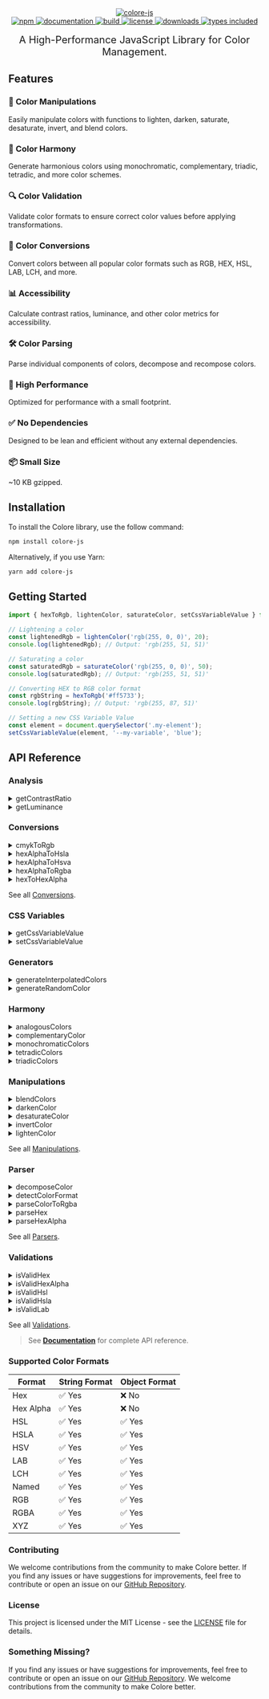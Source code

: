 <div align="center">
  <a href="https://colore.mallikcheripally.com/">
    <picture>
      <source srcset="https://raw.githubusercontent.com/mallikcheripally/colore-js/main/assets/images/github-poster-dark-theme.png" media="(prefers-color-scheme: dark)">
      <img src="https://raw.githubusercontent.com/mallikcheripally/colore-js/main/assets/images/github-poster.png" alt="colore-js">
    </picture>
  </a>
</div>

<div align="center">
  <a href="https://www.npmjs.com/package/colore-js">
    <img alt="npm" src="https://img.shields.io/npm/v/colore-js.svg" />
  </a>
    <a href="https://colore.mallikcheripally.com">
    <img alt="documentation" src="https://img.shields.io/badge/Visit-Documentation-js.svg" />
  </a>
  <a href="https://github.com/mallikcheripally/colore-js/actions">
    <img alt="build" src="https://img.shields.io/github/actions/workflow/status/mallikcheripally/colore-js/ci.yml" />
  </a>
  <a href="https://github.com/mallikcheripally/colore-js/blob/main/LICENSE">
    <img alt="license" src="https://img.shields.io/npm/l/colore-js.svg" />
  </a>
  <a href="https://www.npmjs.com/package/colore-js">
    <img alt="downloads" src="https://img.shields.io/npm/dm/colore-js.svg" />
  </a>
  <a href="https://codecov.io/gh/mallikcheripally/colore">
    <img alt="types included" src="https://codecov.io/gh/mallikcheripally/colore/branch/main/graph/badge.svg" />
  </a>
</div>
 <br />

<div align="center" style="font-size: 20px">
A High-Performance JavaScript Library for Color Management.
</div>

## Features

### 🔄 Color Manipulations
<p>Easily manipulate colors with functions to lighten, darken, saturate, desaturate, invert, and blend colors.</p>

### 🌈 Color Harmony
<p>Generate harmonious colors using monochromatic, complementary, triadic, tetradic, and more color schemes.</p>

### 🔍 Color Validation
<p>Validate color formats to ensure correct color values before applying transformations.</p>

### 🎨 Color Conversions
<p>Convert colors between all popular color formats such as RGB, HEX, HSL, LAB, LCH, and more.</p>

### 📊 Accessibility
<p>Calculate contrast ratios, luminance, and other color metrics for accessibility.</p>

### 🛠 Color Parsing
<p>Parse individual components of colors, decompose and recompose colors.</p>

### 🚀 High Performance
<p>Optimized for performance with a small footprint.</p>

### ✅ No Dependencies
<p>Designed to be lean and efficient without any external dependencies.</p>

### 📦 Small Size
<p>~10 KB gzipped.</p>


## Installation

To install the Colore library, use the follow command:

```bash
npm install colore-js
```

Alternatively, if you use Yarn:

```bash
yarn add colore-js
```

## Getting Started

```javascript
import { hexToRgb, lightenColor, saturateColor, setCssVariableValue } from 'colore-js';

// Lightening a color
const lightenedRgb = lightenColor('rgb(255, 0, 0)', 20);
console.log(lightenedRgb); // Output: 'rgb(255, 51, 51)'

// Saturating a color
const saturatedRgb = saturateColor('rgb(255, 0, 0)', 50);
console.log(saturatedRgb); // Output: 'rgb(255, 51, 51)'

// Converting HEX to RGB color format
const rgbString = hexToRgb('#ff5733');
console.log(rgbString); // Output: 'rgb(255, 87, 51)'

// Setting a new CSS Variable Value
const element = document.querySelector('.my-element');
setCssVariableValue(element, '--my-variable', 'blue');

```


## API Reference

### Analysis

<details>
<summary>getContrastRatio</summary>

```javascript
import { getContrastRatio } from 'colore-js';

const result = getContrastRatio('#ffffff', '#000000');
console.log(result); // Output: { ratio: 21, ratioString: "21.00:1", isAccessible: true, level: 'AAA' }
```
</details>

<details>
<summary>getLuminance</summary>

```javascript
import { getLuminance } from 'colore-js';

const luminance = getLuminance('#ffffff');
console.log(luminance); // Output: 1
```
</details>

### Conversions

<details>
<summary>cmykToRgb</summary>

```javascript
import { cmykToRgb } from 'colore-js';

const rgbString = cmykToRgb(0, 100, 100, 0);
console.log(rgbString); // Output: "rgb(255, 0, 0)"
```
</details>

<details>
<summary>hexAlphaToHsla</summary>

```javascript
import { hexAlphaToHsla } from 'colore-js';

const hslaColor = hexAlphaToHsla('#ff5733cc');
console.log(hslaColor); // Output: "hsla(14, 100%, 60%, 0.8)"
```
</details>

<details>
<summary>hexAlphaToHsva</summary>

```javascript
import { hexAlphaToHsva } from 'colore-js';

const hsvaString = hexAlphaToHsva('#ff5733cc');
console.log(hsvaString); // Output: "hsva(11, 0.8, 1, 0.8)"
```
</details>

<details>
<summary>hexAlphaToRgba</summary>

```javascript
import { hexAlphaToRgba } from 'colore-js';

const rgbaString = hexAlphaToRgba('#FF5733CC');
console.log(rgbaString); // Output: "rgba(255, 87, 51, 0.8)"
```
</details>

<details>
<summary>hexToHexAlpha</summary>

```javascript
import { hexToHexAlpha } from 'colore-js';

const hexWithAlpha = hexToHexAlpha('#ff0000', 0.5);
console.log(hexWithAlpha); // Output: '#ff000080'
```
</details>
<p>See all <a href="https://colore.mallikcheripally.com/docs/api/conversions/cmykToRgb">Conversions</a>.</p>

### CSS Variables

<details>
<summary>getCssVariableValue</summary>

```javascript
import { getCssVariableValue } from 'colore-js';

const element = document.querySelector('.my-element');
const variableValue = getCssVariableValue(element, '--my-variable');
console.log(variableValue); // Output: 'your-css-variable-value'
```
</details>

<details>
<summary>setCssVariableValue</summary>

```javascript
import { setCssVariableValue } from 'colore-js';

const element = document.querySelector('.my-element');
setCssVariableValue(element, '--my-variable', 'blue');
```
</details>

### Generators

<details>
<summary>generateInterpolatedColors</summary>

```javascript
import { generateInterpolatedColors } from 'colore-js';

const color1 = '#ff0000';
const color2 = '#00ff00';
const steps = 5;

const interpolatedColorsStrings = generateInterpolatedColors(color1, color2, steps);
console.log(interpolatedColorsStrings);
```
</details>

<details>
<summary>generateRandomColor</summary>

```javascript
import { generateRandomColor, ColorFormats } from 'colore-js';

const randomHexColor = generateRandomColor(ColorFormats.HEX);
console.log(randomHexColor); // Output: "#a1b2c3" (example)
```
</details>

### Harmony

<details>
<summary>analogousColors</summary>

```javascript
import { analogousColors } from 'colore-js';

const analogous = analogousColors('#ff0000');
console.log(analogous); // Output: ['#ff8000', '#ff0080']
```
</details>

<details>
<summary>complementaryColor</summary>

```javascript
import { complementaryColor } from 'colore-js';

const complementary = complementaryColor('#ff0000');
console.log(complementary); // Output: '#00ffff'
```
</details>

<details>
<summary>monochromaticColors</summary>

```javascript
import { monochromaticColors } from 'colore-js';

const monochromatic = monochromaticColors('#ff0000');
console.log(monochromatic); // Output: ['#4c0000', '#b20000', '#ff0000', '#ff4c4c', '#ff9999']
```
</details>

<details>
<summary>tetradicColors</summary>

```javascript
import { tetradicColors } from 'colore-js';

const tetradic = tetradicColors('#ff0000');
console.log(tetradic); // Output: ['#00ff00', '#0000ff', '#ff00ff']
```
</details>

<details>
<summary>triadicColors</summary>

```javascript
import { triadicColors } from 'colore-js';

const triadic = triadicColors('#ff0000');
console.log(triadic); // Output: ['#00ff00', '#0000ff']
```
</details>

### Manipulations

<details>
<summary>blendColors</summary>

```javascript
import { blendColors, BlendingModes } from 'colore-js';

const blended = blendColors('#ff0000', '#0000ff', BlendingModes.MULTIPLY);
console.log(blended); // Output: '#000000'
```
</details>

<details>
<summary>darkenColor</summary>

```javascript
import { darkenColor } from 'colore-js';

const darkened = darkenColor('#ff0000', 20);
console.log(darkened); // Output: '#cc0000'
```
</details>

<details>
<summary>desaturateColor</summary>

```javascript
import { desaturateColor } from 'colore-js';

const desaturated = desaturateColor('#ff0000', 50);
console.log(desaturated); // Output: '#804040'
```
</details>

<details>
<summary>invertColor</summary>

```javascript
import { invertColor } from 'colore-js';

const invertedColor = invertColor("#ff5733");
console.log(invertedColor); // Output: "#00a8cc"
```
</details>

<details>
<summary>lightenColor</summary>

```javascript
import { lightenColor } from 'colore-js';

const lightened = lightenColor('#ff0000', 20);
console.log(lightened); // Output: '#ff6666'
```
</details>

<p>See all <a href="https://colore.mallikcheripally.com/docs/api/manipulations/blendColors">Manipulations</a>.</p>

### Parser

<details>
<summary>decomposeColor</summary>

```javascript
import { decomposeColor } from 'colore-js';

const decomposedHex = decomposeColor('#ff0000');
console.log(decomposedHex); // Output: { r: 255, g: 0, b: 0 }
```
</details>

<details>
<summary>detectColorFormat</summary>

```javascript
import { detectColorFormat } from 'colore-js';

const formatHex = detectColorFormat('#ff0000');
console.log(formatHex); // Output: 'HEX'
```
</details>

<details>
<summary>parseColorToRgba</summary>

```javascript
import { parseColorToRgba } from 'colore-js';

const rgbaHex = parseColorToRgba('#ff0000');
console.log(rgbaHex); // Output: { r: 255, g: 0, b: 0 }
```
</details>

<details>
<summary>parseHex</summary>

```javascript
import { parseHex } from 'colore-js';

const rgb = parseHex('#ff0000');
console.log(rgb); // Output: { r: 255, g: 0, b: 0 }
```
</details>

<details>
<summary>parseHexAlpha</summary>

```javascript
import { parseHexAlpha } from 'colore-js';

const rgba = parseHexAlpha('#ff000080');
console.log(rgba); // Output: { r: 255, g: 0, b: 0, a: 0.502 }
```
</details>

<p>See all <a href="https://colore.mallikcheripally.com/docs/api/parser/decomposeColor">Parsers</a>.</p>

### Validations

<details>
<summary>isValidHex</summary>

```javascript
import { isValidHex } from 'colore-js';

console.log(isValidHex('#ff0000')); // Output: true
```
</details>

<details>
<summary>isValidHexAlpha</summary>

```javascript
import { isValidHexAlpha } from 'colore-js';

console.log(isValidHexAlpha('#ff0000ff')); // Output: true
```
</details>

<details>
<summary>isValidHsl</summary>

```javascript
import { isValidHsl } from 'colore-js';

console.log(isValidHsl('hsl(120, 100%, 50%)')); // Output: true
```
</details>

<details>
<summary>isValidHsla</summary>

```javascript
import { isValidHsla } from 'colore-js';

console.log(isValidHsla('hsla(120, 100%, 50%, 0.5)')); // Output: true
```
</details>

<details>
<summary>isValidLab</summary>

```javascript
import { isValidLab } from 'colore-js';

console.log(isValidLab('lab(50% 0% 0%)')); // Output: true
```
</details>

<p>See all <a href="https://colore.mallikcheripally.com/docs/api/validations/isValidHex">Validations</a>.</p>

> See **[Documentation](https://colore.mallikcheripally.com)** for complete API reference.

### Supported Color Formats

| Format    | String Format | Object Format |
|-----------|---------------|---------------|
| Hex       | ✅ Yes         | ❌ No          |
| Hex Alpha | ✅ Yes           | ❌ No          |
| HSL       | ✅ Yes           | ✅ Yes           |
| HSLA      | ✅ Yes           | ✅ Yes           |
| HSV       | ✅ Yes           | ✅ Yes           |
| LAB       | ✅ Yes           | ✅ Yes           |
| LCH       | ✅ Yes           | ✅ Yes           |
| Named     | ✅ Yes           | ✅ Yes           |
| RGB       | ✅ Yes           | ✅ Yes           |
| RGBA      | ✅ Yes           | ✅ Yes           |
| XYZ       | ✅ Yes           | ✅ Yes           |

### Contributing

We welcome contributions from the community to make Colore better. If you find any issues or have suggestions for improvements, feel free to contribute or open an issue on our [GitHub Repository](https://github.com/mallikcheripally/colore-js).

### License

This project is licensed under the MIT License - see the [LICENSE](./LICENSE) file for details.

### Something Missing?

If you find any issues or have suggestions for improvements, feel free to contribute or open an issue on our [GitHub Repository](https://github.com/mallikcheripally/colore-js). We welcome contributions from the community to make Colore better.
